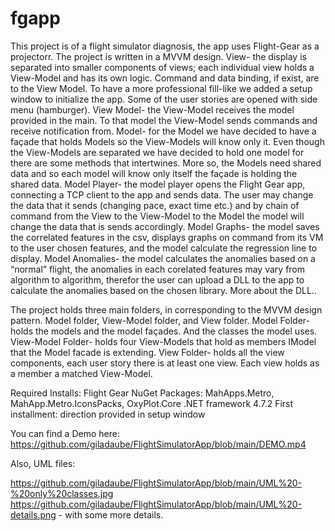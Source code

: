 # fgapp

This project is of a flight simulator diagnosis, the app uses Flight-Gear as a projectorr. The project is written in a MVVM design.
View- the display is separated into smaller components of views; each individual view holds a View-Model and has its own logic. Command and data binding, if exist, are to the View Model. To have a more professional fill-like we added a setup window to initialize the app. Some of the user stories are opened with side menu (hamburger). 
View Model- the View-Model receives the model provided in the main. To that model the View-Model sends commands and receive notification from. 
Model- for the Model we have decided to have a façade that holds Models so the View-Models will know only it. Even though the View-Models are separated we have decided to hold one model for there are some methods that intertwines. More so, the Models need shared data and so each model will know only itself the façade is holding the shared data.
	Model Player- the model player opens the Flight Gear app, connecting a TCP client to the app and sends data. The user may change the data that it sends (changing pace, exact time etc.) and by chain of command from the View to the View-Model to the Model the model will change the data that is sends accordingly.
	Model Graphs- the model saves the correlated features in the csv, displays graphs on command from its VM to the user chosen features, and the model calculate the regression line to display.
	Model Anomalies- the model calculates the anomalies based on a “normal” flight, the anomalies in each corelated features may vary from algorithm to algorithm, therefor the user can upload a DLL to the app to calculate the anomalies based on the chosen library.
More about the DLL..


The project holds three main folders, in corresponding to the MVVM design pattern. Model folder, View-Model folder, and View folder.
 	Model Folder- holds the models and the model façades. And the classes the model uses.
	View-Model Folder- holds four View-Models that hold as members IModel that the Model facade is extending.
	View Folder- holds all the view components, each user story there is at least one view. Each view holds as a member a matched View-Model.

Required Installs: Flight Gear
NuGet Packages: MahApps.Metro, MahApp.Metro.IconsPacks, OxyPlot.Core
.NET framework 4.7.2
First installment: direction provided in setup window

You can find a Demo here: https://github.com/giladaube/FlightSimulatorApp/blob/main/DEMO.mp4

Also, UML files:

https://github.com/giladaube/FlightSimulatorApp/blob/main/UML%20-%20only%20classes.jpg
https://github.com/giladaube/FlightSimulatorApp/blob/main/UML%20-details.png - with some more details.
